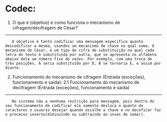 

Codec:
========

 1. O que é (objetivo) e como funciona o mecanismo de cifragem/decifragem de César?
-----------
```
   O objetivo é tanto codificar uma mensagem especifica quanto descodificar a mesma, usandos um mecanismo de chave no qual soma. O mecanismo de César, é um tipo de cifra de substituição na qual cada letra do texto é substituída por outra, que se apresenta no alfabeto abaixo dela um número fixo de vezes. Por exemplo, com uma troca de três posições, A seria substituído por D, B se tornaria E, e assim por diante. 
```

2. Funcionamento do mecanismo de cifragem (Entrada (exceções), funcionamento e saída):
2.1 Funcionamento do mecanismo de decifragem (Entrada (exceções), funcionamento e saída)
-----------
```
   No sistema não a nenhuma restrição para mensagem, pois dentro do seu funcionamento de codificar ele somente desloca o quanto de caracteres o usuario desejar quando escolhe a chave e no decoficar faz o processo inverso(diminuindo ou subtraindo ao inves de somar).
```

